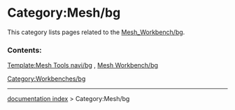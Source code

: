 # Category:Mesh/bg
This category lists pages related to the [Mesh\_Workbench/bg](Mesh_Workbench/bg.md).

### Contents:

[Template:Mesh Tools navi/bg](Template:Mesh_Tools_navi/bg.md) , [Mesh Workbench/bg](Mesh_Workbench/bg.md)

[Category:Workbenches/bg](Category:Workbenches/bg.md)

---
[documentation index](../README.md) > Category:Mesh/bg
